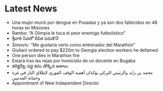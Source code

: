 # Latest News
-  Una mujer murió por dengue en Posadas y ya son dos fallecidos en 48 horas en Misiones
-  Rambo: “A Olimpia le toca el peor enemigo futbolístico”
-  శ్రీవారి సేవలో దీపిక పదుకొనే
-  Simovic: “Me gustaría verlo como entrenador del Marathón”
-  Giuliani ordered to pay $220m to Georgia election workers he defamed
-  One person dies in Marathon fire
-  Estará tras las rejas por homicidio de un docente en Bugaba
-  కలెక్టరేట్ల వద్ద కదం తొక్కిన ఆశాలు
-  محمد بن زايد والرئيس التركي يؤكدان أهمية الوقف الفوري لإطلاق النار في غزة وحماية المدنيين
-  Appointment of New Independent Director
